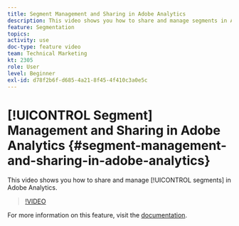 ```yaml
---
title: Segment Management and Sharing in Adobe Analytics
description: This video shows you how to share and manage segments in Adobe Analytics.
feature: Segmentation
topics: 
activity: use
doc-type: feature video
team: Technical Marketing
kt: 2305
role: User
level: Beginner
exl-id: d78f2b6f-d685-4a21-8f45-4f410c3a0e5c
---
```

# [!UICONTROL Segment] Management and Sharing in Adobe Analytics {#segment-management-and-sharing-in-adobe-analytics}

This video shows you how to share and manage [!UICONTROL segments] in Adobe Analytics.

>[!VIDEO](https://video.tv.adobe.com/v/25402/?quality=12)

For more information on this feature, visit the [documentation](https://experienceleague.adobe.com/docs/analytics/components/segmentation/segmentation-workflow/seg-manage.html?lang=en).
